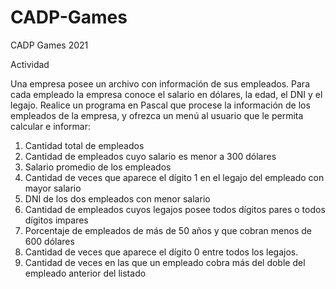 # CADP-Games
CADP Games 2021

Actividad

Una empresa posee un archivo con información de sus empleados. Para cada empleado la
empresa conoce el salario en dólares, la edad, el DNI y el legajo.
Realice un programa en Pascal que procese la información de los empleados de la empresa, y
ofrezca un menú al usuario que le permita calcular e informar:

1. Cantidad total de empleados
2. Cantidad de empleados cuyo salario es menor a 300 dólares
3. Salario promedio de los empleados
4. Cantidad de veces que aparece el dígito 1 en el legajo del empleado con mayor salario
5. DNI de los dos empleados con menor salario
6. Cantidad de empleados cuyos legajos posee todos dígitos pares o todos dígitos impares
7. Porcentaje de empleados de más de 50 años y que cobran menos de 600 dólares
8. Cantidad de veces que aparece el dígito 0 entre todos los legajos.
9. Cantidad de veces en las que un empleado cobra más del doble del empleado anterior del
listado


